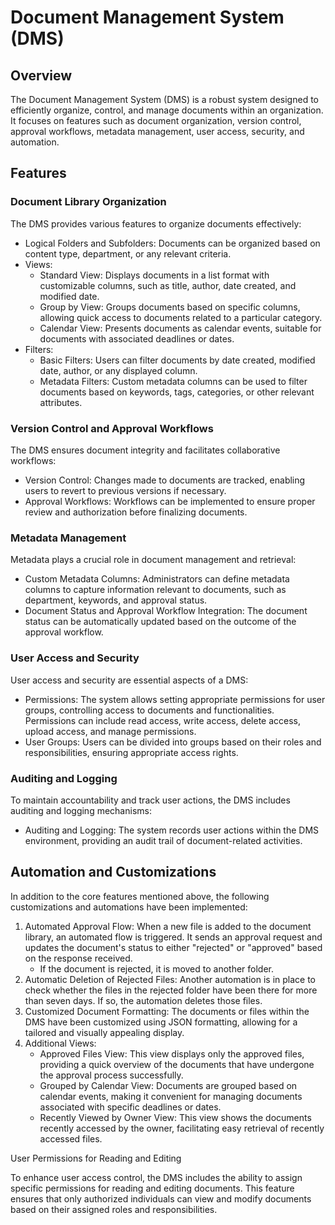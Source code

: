 # Document Management System (DMS)

## Overview
The Document Management System (DMS) is a robust system designed to efficiently organize, control, and manage documents within an organization. It focuses on features such as document organization, version control, approval workflows, metadata management, user access, security, and automation.

## Features

### Document Library Organization
The DMS provides various features to organize documents effectively:

- Logical Folders and Subfolders: Documents can be organized based on content type, department, or any relevant criteria.
- Views:
  - Standard View: Displays documents in a list format with customizable columns, such as title, author, date created, and modified date.
  - Group by View: Groups documents based on specific columns, allowing quick access to documents related to a particular category.
  - Calendar View: Presents documents as calendar events, suitable for documents with associated deadlines or dates.
- Filters:
  - Basic Filters: Users can filter documents by date created, modified date, author, or any displayed column.
  - Metadata Filters: Custom metadata columns can be used to filter documents based on keywords, tags, categories, or other relevant attributes.

### Version Control and Approval Workflows
The DMS ensures document integrity and facilitates collaborative workflows:

- Version Control: Changes made to documents are tracked, enabling users to revert to previous versions if necessary.
- Approval Workflows: Workflows can be implemented to ensure proper review and authorization before finalizing documents.

### Metadata Management
Metadata plays a crucial role in document management and retrieval:

- Custom Metadata Columns: Administrators can define metadata columns to capture information relevant to documents, such as department, keywords, and approval status.
- Document Status and Approval Workflow Integration: The document status can be automatically updated based on the outcome of the approval workflow.

### User Access and Security
User access and security are essential aspects of a DMS:

- Permissions: The system allows setting appropriate permissions for user groups, controlling access to documents and functionalities. Permissions can include read access, write access, delete access, upload access, and manage permissions.
- User Groups: Users can be divided into groups based on their roles and responsibilities, ensuring appropriate access rights.

### Auditing and Logging
To maintain accountability and track user actions, the DMS includes auditing and logging mechanisms:

- Auditing and Logging: The system records user actions within the DMS environment, providing an audit trail of document-related activities.

## Automation and Customizations

In addition to the core features mentioned above, the following customizations and automations have been implemented:

1. Automated Approval Flow: When a new file is added to the document library, an automated flow is triggered. It sends an approval request and updates the document's status to either "rejected" or "approved" based on the response received.
   - If the document is rejected, it is moved to another folder.
2. Automatic Deletion of Rejected Files: Another automation is in place to check whether the files in the rejected folder have been there for more than seven days. If so, the automation deletes those files.
3. Customized Document Formatting: The documents or files within the DMS have been customized using JSON formatting, allowing for a tailored and visually appealing display.
4. Additional Views:
   - Approved Files View: This view displays only the approved files, providing a quick overview of the documents that have undergone the approval process successfully.
   - Grouped by Calendar View: Documents are grouped based on calendar events, making it convenient for managing documents associated with specific deadlines or dates.
   - Recently Viewed by Owner View: This view shows the documents recently accessed by the owner, facilitating easy retrieval of recently accessed files.

User Permissions for Reading and Editing

To enhance user access control, the DMS includes the ability to assign specific permissions for reading and editing documents. This feature ensures that only authorized individuals can view and modify documents based on their assigned roles and responsibilities.
